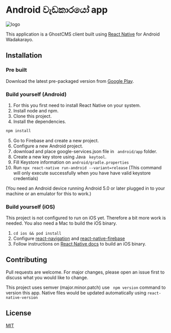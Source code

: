 # Android වැඩකාරයෝ app

![logo ](/logo.png)

This application is a GhostCMS client built using [React Native](https://reactnative.dev) for Android Wadakarayo.

## Installation

### Pre built

Download the latest pre-packaged version from [Google Play](https://play.google.com/store/apps/details?id=com.androidwedakarayo).

### Build yourself (Android)

1. For this you first need to install React Native on your system.
2. Install node and npm.
3. Clone this project.
4. Install the dependencies.

```bash
npm install
```

5. Go to Firebase and create a new project.
6. Configure a new Android project.
7. download and place google-services.json file in ` android/app` folder.
8. Create a new key store using Java ` keytool`.
9. Fill Keystore information on `android/gradle.properties`
10. Run `npx react-native run-android --variant=release` (This command will only execute successfully when you have have valid keystore credentials)

(You need an Android device running Android 5.0 or later plugged in to your machine or an emulator for this to work.)

### Build yourself (iOS)

This project is not configured to run on iOS yet. Therefore a bit more work is needed. You also need a Mac to build the iOS binary.

1.  `cd ios && pod install`
2.  Configure [react-navigation](https://reactnavigation.org/docs/getting-started/) and [react-native-firebase](https://rnfirebase.io/)
3.  Follow instructions on [React Native docs](https://reactnative.dev/docs/0.64/publishing-to-app-store) to build an iOS binary.

## Contributing

Pull requests are welcome. For major changes, please open an issue first to discuss what you would like to change.

This project uses semver (major.minor.patch) use ` npm version` command to version this app. Native files would be updated automatically using `react-native-version`

## License

[MIT](https://choosealicense.com/licenses/mit/)
